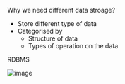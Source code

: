 
Why we need different data stroage?

* Store different type of data
* Categorised by
   * Structure of data
   * Types of operation on the data


RDBMS

![image](https://user-images.githubusercontent.com/38088886/110890175-68aa9c80-82e7-11eb-92c8-712da79da9fc.png)
